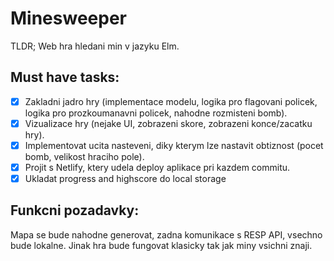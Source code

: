 # Minesweeper

TLDR; Web hra hledani min v jazyku Elm.

## Must have tasks:

- [x] Zakladni jadro hry (implementace modelu, logika pro flagovani policek, logika pro prozkoumanavni policek, nahodne rozmisteni bomb).
- [x] Vizualizace hry (nejake UI, zobrazeni skore, zobrazeni konce/zacatku hry).
- [x] Implementovat ucita nasteveni, diky kterym lze nastavit obtiznost (pocet bomb, velikost hraciho pole).
- [x] Projit s Netlify, ktery udela deploy aplikace pri kazdem commitu.
- [x] Ukladat progress and highscore do local storage

## Funkcni pozadavky:

Mapa se bude nahodne generovat, zadna komunikace s RESP API, vsechno bude lokalne.
Jinak hra bude fungovat klasicky tak jak miny vsichni znaji.

